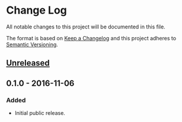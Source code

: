 # Change Log

All notable changes to this project will be documented in this file.

The format is based on [Keep a Changelog](http://keepachangelog.com/) and this
project adheres to [Semantic Versioning](http://semver.org/).


## [Unreleased]

## 0.1.0 - 2016-11-06
### Added
- Initial public release.

[Unreleased]: https://github.com/nochso/tocenize/compare/0.1.0...HEAD